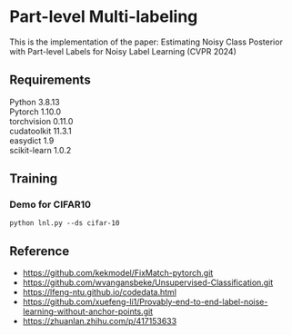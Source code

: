 # Part-level Multi-labeling

This is the implementation of the paper: Estimating Noisy Class Posterior with Part-level Labels for Noisy Label Learning (CVPR 2024)
## Requirements
Python 3.8.13\
Pytorch 1.10.0\
torchvision 0.11.0\
cudatoolkit 11.3.1\
easydict 1.9\
scikit-learn 1.0.2

## Training
### Demo for CIFAR10
	python lnl.py --ds cifar-10


## Reference

* https://github.com/kekmodel/FixMatch-pytorch.git
* https://github.com/wvangansbeke/Unsupervised-Classification.git
* https://lfeng-ntu.github.io/codedata.html
* https://github.com/xuefeng-li1/Provably-end-to-end-label-noise-learning-without-anchor-points.git
* https://zhuanlan.zhihu.com/p/417153633
